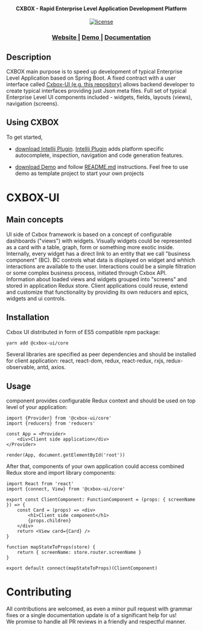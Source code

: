 <h4 align="center">CXBOX - Rapid Enterprise Level Application Development Platform</h4>

<p align="center">
<a href="http://www.apache.org/licenses/LICENSE-2.0"><img src="https://img.shields.io/badge/license-Apache%20License%202.0-blue.svg?style=flat" alt="license" title=""></a>
</p>


<div align="center">
  <h3>
    <a href="https://www.cxbox.org/" target="_blank">
      Website
    </a>
    <span> | </span>
    <a href="https://www.demo.cxbox.org/" target="_blank">
      Demo
    </a>
    <span> | </span>
    <a href="https://www.doc.cxbox.org/" target="_blank">
      Documentation
    </a>
  </h3>
</div>

## Description
CXBOX main purpose is to speed up development of typical Enterprise Level Application based on Spring Boot. A fixed contract with a user interface called [Cxbox-UI (e.g. this repository)](https://github.com/CX-Box/cxbox-ui) allows backend developer to create typical interfaces providing just Json meta files. Full set of typical Enterprise Level UI components included - widgets, fields, layouts (views), navigation (screens).

## Using CXBOX
To get started,
- [download Intellij Plugin](https://plugins.jetbrains.com/plugin/19523-tesler-helper). [Intellij Plugin](https://plugins.jetbrains.com/plugin/19523-tesler-helper) adds platform specific autocomplete, inspection, navigation and code generation features.

- [download Demo](https://github.com/CX-Box/cxbox-demo) and follow [README.md](https://github.com/CX-Box/cxbox-demo#readme) instructions. Feel free to use demo as template project to start your own projects

# CXBOX-UI

## Main concepts

UI side of Cxbox framework is based on a concept of configurable dashboards ("views") with widgets. Visually widgets could be  represented as a card with a table, graph, form or something more exotic inside.
Internally, every widget has a direct link to an entity that we call "business component" (BC). BC controls what data is displayed on widget and whhich interactions are available to the user. Interactions could be a simple filtration or some complex business process, initiated through Cxbox API.
Information about loaded views and widgets grouped into "screens" and stored in application Redux store.
Client applications could reuse, extend and customize that functionality by providing its own reducers and epics, widgets and ui controls.

## Installation

Cxbox UI distributed in form of ES5 compatible npm package:
```sh
yarn add @cxbox-ui/core
```

Several libraries are specified as peer dependencies and should be installed for client application: react, react-dom, redux, react-redux, rxjs, redux-observable, antd, axios. 

## Usage

<Provider> component provides configurable Redux context and should be used on top level of your application:

```tsx
import {Provider} from '@cxbox-ui/core'
import {reducers} from 'reducers'

const App = <Provider>
    <div>Client side application</div>
</Provider>

render(App, document.getElementById('root'))
```

After that, components of your own application could access combined Redux store and import library components:

```tsx
import React from 'react'
import {connect, View} from '@cxbox-ui/core'

export const ClientComponent: FunctionComponent = (props: { screenName }) => {
    const Card = (props) => <div>
        <h1>Client side component</h1>
        {props.children}
    </div>
    return <View card={Card} />
}

function mapStateToProps(store) {
    return { screenName: store.router.screenName }
}

export default connect(mapStateToProps)(ClientComponent)
```

# Contributing

All contributions are welcomed, as even a minor pull request with grammar fixes or a single documentation update is of a significant help for us!  
We promise to handle all PR reviews in a friendly and respectful manner.
